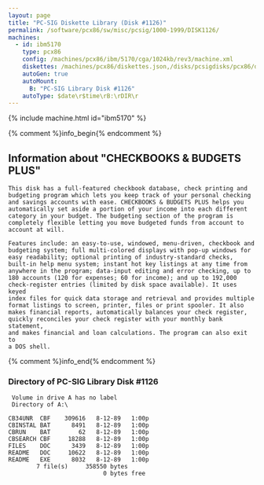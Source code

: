 ```yaml
---
layout: page
title: "PC-SIG Diskette Library (Disk #1126)"
permalink: /software/pcx86/sw/misc/pcsig/1000-1999/DISK1126/
machines:
  - id: ibm5170
    type: pcx86
    config: /machines/pcx86/ibm/5170/cga/1024kb/rev3/machine.xml
    diskettes: /machines/pcx86/diskettes.json,/disks/pcsigdisks/pcx86/diskettes.json
    autoGen: true
    autoMount:
      B: "PC-SIG Library Disk #1126"
    autoType: $date\r$time\rB:\rDIR\r
---
```


{% include machine.html id="ibm5170" %}

{% comment %}info_begin{% endcomment %}

## Information about "CHECKBOOKS & BUDGETS PLUS"

    This disk has a full-featured checkbook database, check printing and
    budgeting program which lets you keep track of your personal checking
    and savings accounts with ease. CHECKBOOKS & BUDGETS PLUS helps you
    automatically set aside a portion of your income into each different
    category in your budget. The budgeting section of the program is
    completely flexible letting you move budgeted funds from account to
    account at will.
    
    Features include: an easy-to-use, windowed, menu-driven, checkbook and
    budgeting system; full multi-colored displays with pop-up windows for
    easy readability; optional printing of industry-standard checks,
    built-in help menu system; instant hot key listings at any time from
    anywhere in the program; data-input editing and error checking, up to
    180 accounts (120 for expenses; 60 for income); and up to 192,000
    check-register entries (limited by disk space available). It uses keyed
    index files for quick data storage and retrieval and provides multiple
    format listings to screen, printer, files or print spooler. It also
    makes financial reports, automatically balances your check register,
    quickly reconciles your check register with your monthly bank statement,
    and makes financial and loan calculations. The program can also exit to
    a DOS shell.
{% comment %}info_end{% endcomment %}


### Directory of PC-SIG Library Disk #1126

     Volume in drive A has no label
     Directory of A:\

    CB34UNR  CBF    309616   8-12-89   1:00p
    CBINSTAL BAT      8491   8-12-89   1:00p
    CBRUN    BAT        62   8-12-89   1:00p
    CBSEARCH CBF     18288   8-12-89   1:00p
    FILES    DOC      3439   8-12-89   1:00p
    README   DOC     10622   8-12-89   1:00p
    README   EXE      8032   8-12-89   1:00p
            7 file(s)     358550 bytes
                               0 bytes free

